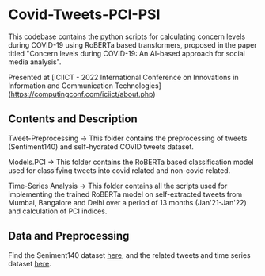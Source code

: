 # Covid-Tweets-PCI-PSI

This codebase contains the python scripts for calculating concern levels during COVID-19 using RoBERTa based transformers, proposed in the paper titled "Concern levels during COVID-19: An AI-based approach for social media analysis".

Presented at [ICIICT - 2022 International Conference on Innovations in Information and Communication Technologies] (https://computingconf.com/iciict/about.php)

## Contents and Description

Tweet-Preprocessing -> This folder contains the preprocessing of tweets (Sentiment140) and self-hydrated COVID tweets dataset.

Models.PCI -> This folder contains the RoBERTa based classification model used for classifying tweets into covid related and non-covid related.

Time-Series Analysis -> This folder contains all the scripts used for implementing the trained RoBERTa model on self-extracted tweets from Mumbai, Bangalore and Delhi over a period of 13 months (Jan'21-Jan'22) and calculation of PCI indices.

## Data and Preprocessing

Find the Seniment140 dataset [here](https://www.kaggle.com/kazanova/sentiment140), and the related tweets and time series dataset [here](https://drive.google.com/drive/folders/1ERJ5-JbkS1Y4rghB_mF4qxvuxZGRFbGx?usp=sharing).
